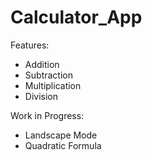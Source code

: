 # Calculator_App
Features: 
- Addition
- Subtraction
- Multiplication 
- Division

Work in Progress:
- Landscape Mode
- Quadratic Formula
